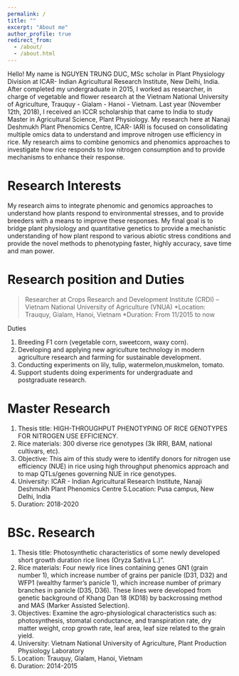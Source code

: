 ```yaml
---
permalink: /
title: ""
excerpt: "About me"
author_profile: true
redirect_from: 
  - /about/
  - /about.html
---
```


Hello! My name is NGUYEN TRUNG DUC, MSc scholar in Plant Physiology Division at ICAR- Indian Agricultural Research Institute, New Delhi, India. After completed my undergraduate in 2015, I worked as researcher, in charge of vegetable and flower research at the Vietnam National University of Agriculture, Trauquy - Gialam - Hanoi - Vietnam. Last year (November 12th, 2018), I received an ICCR scholarship that came to India to study Master in Agricultural Science, Plant Physiology.
My research here at Nanaji Deshmukh Plant Phenomics Centre, ICAR- IARI is focused on consolidating multiple omics data to understand and improve nitrogen use efficiency in rice. My research aims to combine genomics and phenomics approaches to investigate how rice responds to low nitrogen consumption and to provide mechanisms to enhance their response.

Research Interests
======
My research aims to integrate phenomic and genomics approaches to understand how plants respond to environmental stresses, and to provide breeders with a means to improve these responses. My final goal is to bridge plant physiology and quantitative genetics to provide a mechanistic understanding of how plant respond to various abiotic stress conditions and provide the novel methods to phenotyping faster, highly accuracy, save time and man power.

Research position and Duties
======
> Researcher at Crops Research and Development Institute (CRDI) – Vietnam National University of Agriculture (VNUA)
*Location: Trauquy, Gialam, Hanoi, Vietnam
*Duration: From 11/2015 to now

Duties
1. Breeding F1 corn (vegetable corn, sweetcorn, waxy corn).
2. Developing and applying new agriculture technology in modern agriculture research and farming for sustainable development.
3. Conducting experiments on lily, tulip, watermelon,muskmelon, tomato.
4. Support students doing experiments for undergraduate and postgraduate research.

Master Research
======
1. Thesis title: HIGH-THROUGHPUT PHENOTYPING OF RICE GENOTYPES FOR NITROGEN USE EFFICIENCY.
2. Rice materials: 300 diverse rice genotypes (3k IRRI, BAM, national cultivars, etc).
3. Objective: This aim of this study were to identify donors for nitrogen use efficiency (NUE) in rice using high throughput phenomics approach and to map QTLs/genes governing NUE in rice genotypes. 
4. University: ICAR - Indian Agricultural Research Institute, Nanaji Deshmukh Plant Phenomics Centre
5.Location: Pusa campus, New Delhi, India
6. Duration: 2018-2020

BSc. Research
======
1. Thesis title: Photosynthetic characteristics of some newly developed short growth duration rice lines (Oryza Sativa L.)”.
2. Rice materials: Four newly rice lines containing genes GN1 (grain number 1), which increase number of grains per panicle (D31, D32) and WFP1 (wealthy farmer’s panicle 1), which increase number of primary branches in panicle (D35, D36). These lines were developed from genetic background of Khang Dan 18 (KD18) by backcrossing method and MAS (Marker Assisted Selection).
3. Objectives: Examine the agro-physiological characteristics such as: photosynthesis, stomatal conductance, and transpiration rate, dry matter weight, crop growth rate, leaf area, leaf size related to the grain yield.
4. University: Vietnam National University of Agriculture, Plant Production Physiology Laboratory
5. Location: Trauquy, Gialam, Hanoi, Vietnam
6. Duration: 2014-2015
